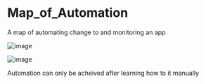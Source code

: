 # Map_of_Automation
A map of automating change to and monitoring an app

![image](https://user-images.githubusercontent.com/88186581/134525637-6b3f02c5-560d-43ed-bda2-968d3d9a2833.png)

![image](https://user-images.githubusercontent.com/88186581/134525952-817b3fca-1d8c-4cfb-b6b9-73c794286547.png)


Automation can only be acheived after learning how to it manually

